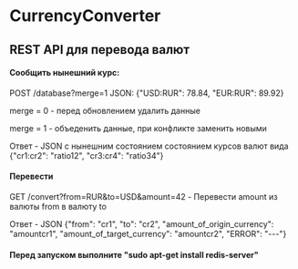 # CurrencyConverter
## REST API для перевода валют

#### Сообщить нынешний курс:
POST /database?merge=1
JSON: {"USD:RUR": 78.84, "EUR:RUR": 89.92}

merge = 0 - перед обновлением удалить данные

merge = 1 - объеденить данные, при конфликте заменить новыми

Ответ - JSON с нынешним состоянием состоянием курсов валют вида {"cr1:cr2": "ratio12", "cr3:cr4": "ratio34"}

#### Перевести

GET /convert?from=RUR&to=USD&amount=42 - Перевести amount из валюты from в валюту to

Ответ - JSON {"from": "cr1", "to": "cr2", "amount_of_origin_currency": "amountcr1", "amount_of_target_currency": "amountcr2", "ERROR": "---"}

#### Перед запуском выполните "sudo apt-get install redis-server"

